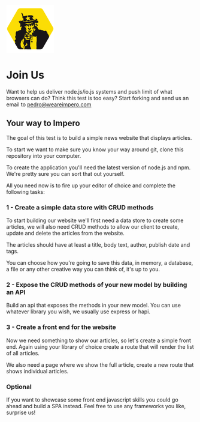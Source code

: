 ![Logo](https://raw.githubusercontent.com/imperodesign/join-us/master/logo.png?raw=true)
# Join Us

Want to help us deliver node.js/io.js systems and push limit of what browsers can do? Think this test is too easy?
Start forking and send us an email to pedro@weareimpero.com

## Your way to Impero

The goal of this test is to build a simple news website that displays articles.

To start we want to make sure you know your way around git, clone this repository into your computer.

To create the application you'll need the latest version of node.js and npm. We're pretty sure you can sort that out yourself.

All you need now is to fire up your editor of choice and complete the following tasks:

### 1 - Create a simple data store with CRUD methods

To start building our website we'll first need a data store to create some articles, we will also need CRUD methods to allow our client to create, update and delete the articles from the website.

The articles should have at least a title, body text, author, publish date and tags.

You can choose how you're going to save this data, in memory, a database, a file or any other creative way you can think of, it's up to you.

### 2 - Expose the CRUD methods of your new model by building an API

Build an api that exposes the methods in your new model. You can use whatever library you wish, we usually use express or hapi.

### 3 - Create a front end for the website

Now we need something to show our articles, so let's create a simple front end. Again using your library of choice create a route that will render the list of all articles.

We also need a page where we show the full article, create a new route that shows individual articles.

### Optional

If you want to showcase some front end javascript skills you could go ahead and build a SPA instead. Feel free to use any frameworks you like, surprise us!



